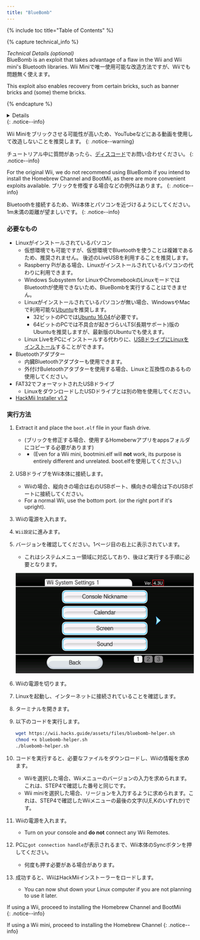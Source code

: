 ```yaml
---
title: "BlueBomb"
---
```


{% include toc title="Table of Contents" %}

{% capture technical_info %}
<summary><em>Technical Details (optional)</em></summary>
BlueBomb is an exploit that takes advantage of a flaw in the Wii and Wii mini's Bluetooth libraries. Wii Miniで唯一使用可能な改造方法ですが、Wiiでも問題無く使えます。

This exploit also enables recovery from certain bricks, such as banner bricks and (some) theme bricks.

{% endcapture %}
<details>{{ technical_info | markdownify }}</details>
{: .notice--info}

Wii Miniをブリックさせる可能性が高いため、YouTubeなどにある動画を使用して改造しないことを推奨します。
{: .notice--warning}

チュートリアル中に質問があったら、[ディスコード](https://discord.gg/6ryxnkS)でお問い合わせください。
{: .notice--info}

For the original Wii, we do not recommend using BlueBomb if you intend to install the Homebrew Channel and BootMii, as there are more convenient exploits available. ブリックを修復する場合などの例外はあります。
{: .notice--info}

Bluetoothを接続するため、Wii本体とパソコンを近づけるようにしてください。1m未満の距離が望ましいです。
{: .notice--info}

### 必要なもの

* Linuxがインストールされているパソコン
    * 仮想環境でも可能ですが、仮想環境でBluetoothを使うことは複雑であるため、推奨されません。 後述のLiveUSBを利用することを推奨します。
    * Raspberry Piがある場合、Linuxがインストールされているパソコンの代わりに利用できます。
    * Windows Subsystem for LinuxやChromebookのLinuxモードではBluetoothが使用できないため、BlueBombを実行することはできません。
    * Linuxがインストールされているパソコンが無い場合、WindowsやMacで利用可能な[Ubuntu](https://ubuntu.com/download/desktop)を推奨します。
        * 32ビットのPCでは[Ubuntu 16.04](http://releases.ubuntu.com/16.04/)が必要です。
        * 64ビットのPCでは不具合が起きづらいLTS(長期サポート)版のUbuntuを推奨しますが、最新版のUbuntuでも使えます。
    * Linux LiveをPCにインストールする代わりに、[USBドライブにLinuxをインストール](https://ubuntu.com/tutorials/tutorial-create-a-usb-stick-on-windows#1-overview)することができます。
* Bluetoothアダプター
    * 内臓Bluetoothアダプターも使用できます。
    * 外付けBuletoothアタブターを使用する場合、Linuxと互換性のあるもの使用してください。
* FAT32でフォーマットされたUSBドライブ
    * LinuxをダウンロードしたUSDドライブとは別の物を使用してください。
* [HackMii Installer v1.2](https://bootmii.org/download/)

### 実行方法

1. Extract it and place the `boot.elf` file in your flash drive.
    + (ブリックを修正する場合、使用するHomeberwアプリをappsフォルダにコピーする必要があります)
    + - (Even for a Wii mini, bootmini.elf will **not** work, its purpose is entirely different and unrelated. boot.elfを使用してください。)
1. USBドライブをWii本体に接続します。
    + Wiiの場合、縦向きの場合は右のUSBポート、横向きの場合は下のUSBポートに接続してください。
    + For a normal Wii, use the bottom port. (or the right port if it's upright).
1. Wiiの電源を入れます。
1. `Wii設定`に進みます。
1. バージョンを確認してください。1ページ目の右上に表示されています。
    + これはシステムメニュー領域に対応しており、後ほど実行する手順に必要となります。

    ![](/images/wii/SystemMenuVersion.png)

1. Wiiの電源を切ります。
1. Linuxを起動し、インターネットに接続されていることを確認します。
1. ターミナルを開きます。
1. 以下のコードを実行します。

    ```bash
    wget https://wii.hacks.guide/assets/files/bluebomb-helper.sh
    chmod +x bluebomb-helper.sh
    ./bluebomb-helper.sh
    ```

1. コードを実行すると、必要なファイルをダウンロードし、Wiiの情報を求めます。
    + Wiiを選択した場合、Wiiメニューのバージョンの入力を求められます。 これは、STEP4で確認した番号と同じです。
    + Wii miniを選択した場合、リージョンを入力するように求められます。これは、STEP4で確認したWiiメニューの最後の文字(U,E,Kのいずれか)です。
1. Wiiの電源を入れます。
    + Turn on your console and **do not** connect any Wii Remotes.
1. PCに`got connection handle`が表示されるまで、Wii本体のSyncボタンを押してください。
    + 何度も押す必要がある場合があります。
1. 成功すると、WiiはHackMiiインストーラーをロードします。
    + You can now shut down your Linux computer if you are not planning to use it later.

If using a Wii, proceed to installing the Homebrew Channel and BootMii<br>
{: .notice--info}

If using a Wii mini, proceed to installing the Homebrew Channel
{: .notice--info}
